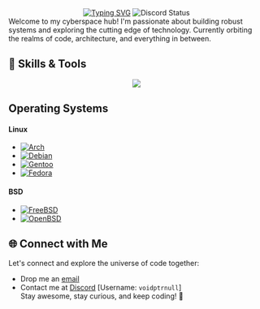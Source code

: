 
<div align="center">
  <a href="https://git.io/typing-svg"><img src="https://readme-typing-svg.demolab.com?font=Terminess+Nerd+Font&weight=50&size=26&pause=1000&color=7E3FF7&center=true&vCenter=true&random=false&width=512&height=64&lines=Hi%2C+I+am+voidptrnull." alt="Typing SVG" /></a>
  <a><img src=https://discord.c99.nl/widget/theme-2/971723395303632956.png alt="Discord Status" /></a>
</div>
Welcome to my cyberspace hub! I'm passionate about building robust systems and exploring the cutting edge of technology. Currently orbiting the realms of code, architecture, and everything in between.

## 🚀 Skills & Tools
<p align="center">
  <a href="https://skillicons.dev">
    <img src="https://skillicons.dev/icons?i=git,github,python,rust,java,discord,bsd,bash,arch,anaconda,lua,md,docker,c,cpp,neovim,vscode,django,cmake&perline=5" />
  </a>
</p>

## Operating Systems
#### Linux

- [![Arch](https://img.shields.io/badge/Arch-1793D1?style=for-the-badge&logo=arch-linux&logoColor=white)](https://www.archlinux.org)
- [![Debian](https://img.shields.io/badge/Debian-FF3333?style=for-the-badge&logo=debian&logoColor=white)](https://debian.org)
- [![Gentoo](https://img.shields.io/badge/Gentoo-54487A?style=for-the-badge&logo=gentoo&logoColor=white)](https://www.gentoo.org)
- [![Fedora](https://img.shields.io/badge/Fedora-294172?style=for-the-badge&logo=fedora&logoColor=white)](https://getfedora.org)


#### BSD
- [![FreeBSD](https://img.shields.io/badge/FreeBSD-AB2B28?style=for-the-badge&logo=freebsd&logoColor=white)](https://www.freebsd.org)
- [![OpenBSD](https://img.shields.io/badge/OpenBSD-FCBA03?style=for-the-badge&logo=openbsd&logoColor=black)](https://openbsd.org)

## 🌐 Connect with Me
Let's connect and explore the universe of code together:
- Drop me an [email](mailto:voidptrnull@proton.me)
- Contact me at [Discord](https://discord.com/app) \[Username: `voidptrnull`\] <br>
Stay awesome, stay curious, and keep coding! 🖖
